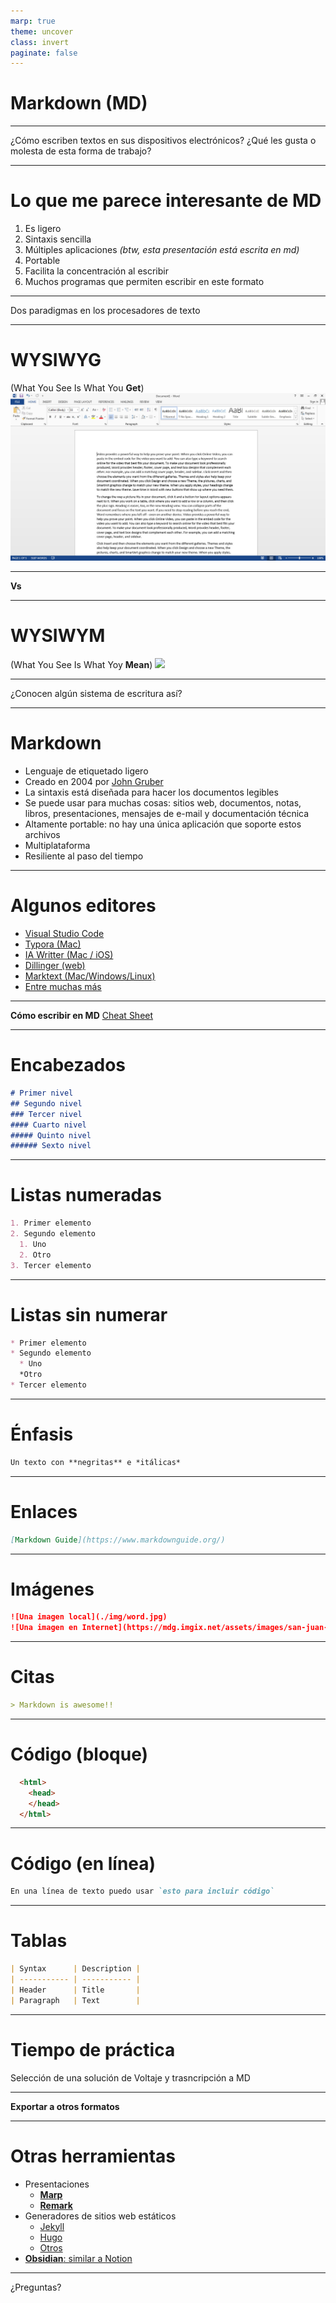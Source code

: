 ```yaml
---
marp: true
theme: uncover
class: invert
paginate: false
---
```


# Markdown (MD)

---

¿Cómo escriben textos en sus dispositivos electrónicos?
¿Qué les gusta o molesta de esta forma de trabajo?

---

# Lo que me parece interesante de MD

1. Es ligero
2. Sintaxis sencilla
3. Múltiples aplicaciones *(btw, esta presentación está escrita en md)*
4. Portable
5. Facilita la concentración al escribir
6. Muchos programas que permiten escribir en este formato

---

Dos paradigmas en los procesadores de texto

---

# WYSIWYG
(What You See Is What You **Get**)
![](./img/word.jpg)

---

**Vs**

---

# WYSIWYM
(What You See Is What Yoy **Mean**)
![](./img/vscode.png.avif)

---

¿Conocen algún sistema de escritura así?

---
<style scoped>section{font-size:30px;}</style>
# Markdown

* Lenguaje de etiquetado ligero
* Creado en 2004 por [John Gruber](https://daringfireball.net/projects/markdown/)
* La sintaxis está diseñada para hacer los documentos legibles
* Se puede usar para muchas cosas: sitios web, documentos, notas, libros, presentaciones, mensajes de e-mail y documentación técnica
* Altamente portable: no hay una única aplicación que soporte estos archivos
* Multiplataforma
* Resiliente al paso del tiempo

---
<style scoped>section{font-size:30px;}</style>
# Algunos editores

* [Visual Studio Code](https://code.visualstudio.com)
* [Typora (Mac)](https://typora.io)
* [IA Writter (Mac / iOS)](https://ia.net/writer)
* [Dillinger (web)](https://dillinger.io)
* [Marktext (Mac/Windows/Linux)](https://github.com/marktext/marktext)
* [Entre muchas más](https://www.markdownguide.org/tools/)

---

**Cómo escribir en MD**
[Cheat Sheet](https://www.markdownguide.org/cheat-sheet/)

---

# Encabezados

```markdown
# Primer nivel
## Segundo nivel
### Tercer nivel
#### Cuarto nivel
##### Quinto nivel
###### Sexto nivel
```

---

# Listas numeradas

```markdown
1. Primer elemento
2. Segundo elemento
  1. Uno
  2. Otro
3. Tercer elemento
```

---

# Listas sin numerar

```markdown
* Primer elemento
* Segundo elemento
  * Uno
  *Otro
* Tercer elemento
```

---

# Énfasis

```markdown
Un texto con **negritas** e *itálicas*
```

---

# Enlaces

```markdown
[Markdown Guide](https://www.markdownguide.org/)
```

---

# Imágenes

```markdown
![Una imagen local](./img/word.jpg)
![Una imagen en Internet](https://mdg.imgix.net/assets/images/san-juan-mountains.jpg?auto=format&fit=clip&q=40&w=1080)
```

---

# Citas

```markdown
> Markdown is awesome!!
```

---

# Código (bloque)

```markdown
  <html>
    <head>
    </head>
  </html>
```

---

# Código (en línea)

```markdown
En una línea de texto puedo usar `esto para incluir código`
```

---

# Tablas

```markdown
| Syntax      | Description |
| ----------- | ----------- |
| Header      | Title       |
| Paragraph   | Text        |
```

---

# Tiempo de práctica

Selección de una solución de Voltaje y trasncripción a MD

---

**Exportar a otros formatos**

---
<style scoped>section{font-size:30px;}</style>

# Otras herramientas

* Presentaciones
  * [**Marp**](https://marp.app)
  * [**Remark**](https://remarkjs.com/)
* Generadores de sitios web estáticos
  * [Jekyll](https://jekyllrb.com)
  * [Hugo](https://gohugo.io/)
  * [Otros](https://jamstack.org/generators/)
* [**Obsidian**: similar a Notion](https://obsidian.md)

---

¿Preguntas?
